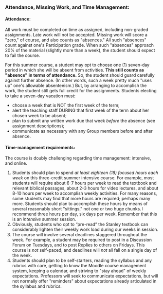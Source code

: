 ### Attendance, Missing Work, and Time Management: 

#### Attendance:

All work must be completed on time as assigned, including non-graded assignments. Late work will not be accepted. Missing work will score a "zero," of course, and also counts as "absences." All such "absences" count against one's Participation grade. When such "absences" approach 20% of the material (slightly more than a week), the student should expect to fail the course.

For this summer course, a student may opt to choose one (1) seven-day period in which she will be absent from activities. **This still counts as "absence" in terms of attendance.** So, the student should guard carefully against further absence. (In other words, such a week pretty much "uses up" one's allowable absenteeism.) But, by arranging to accomplish the work, the student still gets full credit for the assignments. Students electing to take a seven-day vacation must: 

* choose a week that is NOT the first week of the term;
* alert the teaching staff DURING that first week of the term about her chosen week to be absent;
* plan to submit any written work due that week *before* the absence (see assignment descriptions);
* communicate as necessary with any Group members before and after absence.


#### Time-management requirements:

The course is doubly challenging regarding time management: intensive, and online.

1. Students should plan to spend *at least eighteen (18) focused hours each week* on this three-credit summer intensive course. For example, most students will require about 6-7 hours per week to read the textbook and relevant biblical passages, about 2-3 hours for video lectures, and about 8-10 hours per week to accomplish weekly activities. For many reasons, some students may find that more hours are required; perhaps many more. Students should plan to accomplish these hours by means of several reasonably short "sittings," not one or two huge chunks. I recommend three hours per day, six days per week. Remember that this is an *intensive* summer session.
2. Obviously, students who opt to “pre-read” the Stanley textbook can considerably lighten their weekly work load during our weeks in session.
3. The course will involve several deadlines staggered throughout the week. For example, a student may be required to post in a Discussion Forum on Tuesdays, and to post Replies to others on Fridays. This course is *not* self-paced, and deadlines will *not* all fall on a single day of the week.
4. Students should plan to be self-starters, reading the syllabus and any rubrics with care, getting to know the Moodle course management system, keeping a calendar, and striving to "stay ahead" of weekly expectations. Professors will seek to communicate expectations, but will not normally offer "reminders" about expectations already articulated in the syllabus and rubrics.